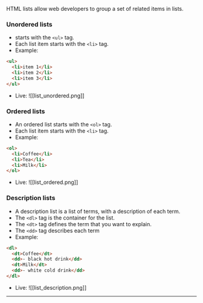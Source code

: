 
HTML lists allow web developers to group a set of related items in lists.
### Unordered lists
- starts with the `<ul>` tag. 
- Each list item starts with the `<li>` tag.
- Example:
```html
<ul>  
  <li>item 1</li>  
  <li>item 2</li>  
  <li>item 3</li>  
</ul>
```
- Live:
![[list_unordered.png]]
### Ordered lists
- An ordered list starts with the `<ol>` tag. 
- Each list item starts with the `<li>` tag.
- Example: 
```html
<ol>  
  <li>Coffee</li>  
  <li>Tea</li>  
  <li>Milk</li>  
</ol>
```
- Live:
![[list_ordered.png]]
### Description lists
- A description list is a list of terms, with a description of each term.
- The `<dl>` tag is the container for the list.
- The `<dt>` tag defines the term that you want to explain.
- The `<dd>` tag describes each term
- Example:
```html
<dl>  
  <dt>Coffee</dt>  
  <dd>- black hot drink</dd>  
  <dt>Milk</dt>  
  <dd>- white cold drink</dd>  
</dl>
```

- Live:
![[list_description.png]]

---